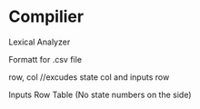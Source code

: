 # Compilier
Lexical Analyzer

Formatt for .csv file

row, col   //excudes state col and inputs row

Inputs Row
Table (No state numbers on the side)
